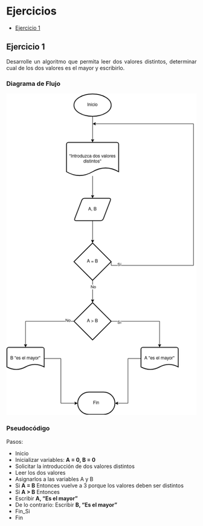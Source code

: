 <div align = "justify">

# Ejercicios

- [Ejercicio 1](#ejercicio1)

## Ejercicio 1 <a name="ejercicio1"></a>

Desarrolle un algoritmo que permita leer dos valores distintos, determinar cual de los dos valores es el
mayor y escribirlo.

### Diagrama de Flujo

<img src="img/diagrama-flujo.png"/>

### Pseudocódigo

Pasos:

- Inicio
- Inicializar variables: __A = 0, B = 0__
- Solicitar la introducción de dos valores distintos
- Leer los dos valores
- Asignarlos a las variables A y B
- Si __A = B__ Entonces vuelve a 3 porque los valores deben ser distintos
- Si __A > B__ Entonces
- Escribir __A, “Es el mayor”__
- De lo contrario: Escribir __B, “Es el mayor”__
- Fin_Si
- Fin